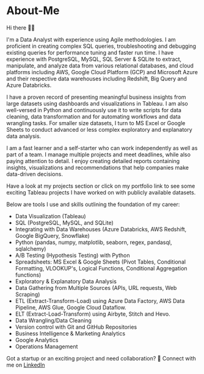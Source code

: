 # About-Me

Hi there 👋🏽 

I'm a Data Analyst with experience using Agile methodologies. I am proficient in creating complex SQL queries, troubleshooting and debugging existing queries for performance tuning and faster run time. I have experience with PostgreSQL, MySQL, SQL Server & SQLite to extract, manipulate, and analyze data from various relational databases, and cloud platforms including AWS, Google Cloud Platform (GCP) and Microsoft Azure and their respective data warehouses including Redshift, Big Query and Azure Databricks. 

I have a proven record of presenting meaningful business insights from large datasets using dashboards and visualizations in Tableau. I am also well-versed in Python and continuously use it to write scripts for data cleaning, data transformation and for automating workflows and data wrangling tasks. For smaller size datasets, I turn to MS Excel or Google Sheets to conduct advanced or less complex exploratory and explanatory data analysis.

I am a fast learner and a self-starter who can work independently as well as part of a team. I manage multiple projects and meet deadlines, while also paying attention to detail. I enjoy creating detailed reports containing insights, visualizations and recommendations that help companies make data-driven decisions.

Have a look at my projects section or click on my portfolio link to see some exciting Tableau projects I have worked on with publicly available datasets.

Below are tools I use and skills outlining the foundation of my career:
- Data Visualization (Tableau)
- SQL (PostgreSQL, MySQL, and SQLite)
- Integrating with Data Warehouses (Azure Databricks, AWS Redshift, Google BigQuery, Snowflake)
- Python (pandas, numpy, matplotlib, seaborn, regex, pandasql, sqlalchemy)
- A/B Testing (Hypothesis Testing) with Python
- Spreadsheets: MS Excel & Google Sheets (Pivot Tables, Conditional Formatting, VLOOKUP's, Logical Functions, Conditional Aggregation functions)
- Exploratory & Explanatory Data Analysis
- Data Gathering from Multiple Sources (APIs, URL requests, Web Scraping)
- ETL (Extract-Transform-Load) using Azure Data Factory, AWS Data Pipeline, AWS Glue, Google Cloud Dataflow.
- ELT (Extract-Load-Transform)  using Airbyte, Stitch and Hevo.
- Data Wrangling/Data Cleaning
- Version control with Git and GitHub Repositories
- Business Intelligence & Marketing Analytics
- Google Analytics
- Operations Management

Got a startup or an exciting project and need collaboration? 🚀
Connect with me on [LinkedIn](https://www.linkedin.com/in/nsikanudoma)
